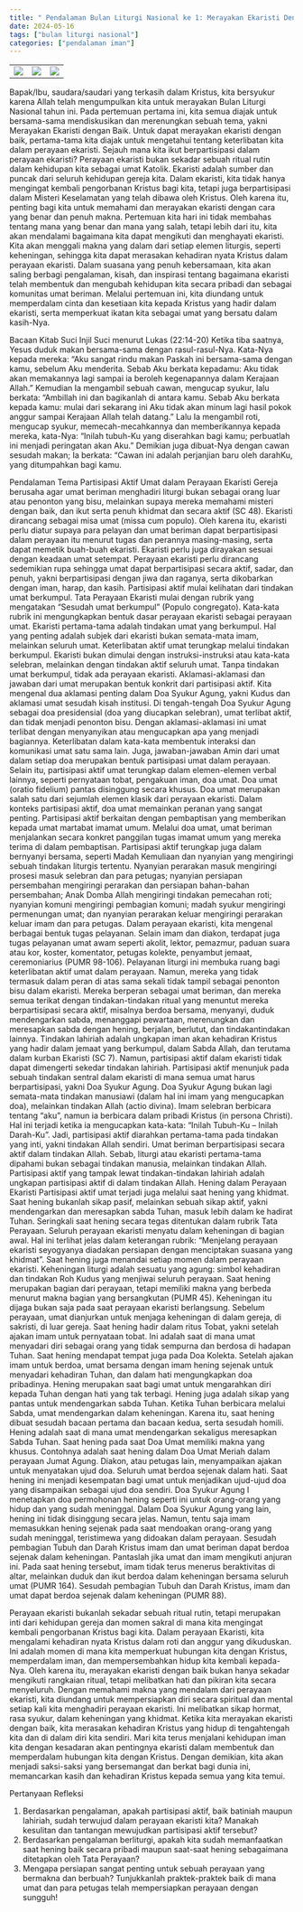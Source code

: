 ```yaml
---
title: " Pendalaman Bulan Liturgi Nasional ke 1: Merayakan Ekaristi Dengan Baik"
date: 2024-05-16
tags: ["bulan liturgi nasional"]
categories: ["pendalaman iman"]
---
```

| | | |
|---|---|---|
| ![](/img/bln16mei242.avif) | ![](/img/bln16mei241.avif) | ![](/img/bln16mei24.avif) |

Bapak/Ibu, saudara/saudari yang terkasih dalam Kristus, kita bersyukur karena Allah telah mengumpulkan kita untuk merayakan Bulan Liturgi Nasional tahun ini. Pada pertemuan pertama ini, kita semua diajak untuk bersama-sama mendiskusikan dan merenungkan sebuah tema, yakni Merayakan Ekaristi dengan Baik. Untuk dapat merayakan ekaristi dengan baik, pertama-tama kita diajak untuk mengetahui tentang keterlibatan kita dalam perayaan ekaristi. Sejauh mana kita ikut berpartisipasi dalam perayaan ekaristi?
Perayaan ekaristi bukan sekadar sebuah ritual rutin dalam kehidupan kita sebagai umat Katolik. Ekaristi adalah sumber dan puncak dari seluruh kehidupan gereja kita. Dalam ekaristi, kita tidak hanya mengingat kembali pengorbanan Kristus bagi kita, tetapi juga berpartisipasi dalam Misteri Keselamatan yang telah dibawa oleh Kristus. Oleh karena itu, penting bagi kita untuk memahami dan merayakan ekaristi dengan cara yang benar dan penuh makna.
Pertemuan kita hari ini tidak membahas tentang mana yang benar dan mana yang salah, tetapi lebih dari itu, kita akan mendalami bagaimana kita dapat mengikuti dan menghayati ekaristi. Kita akan menggali makna yang dalam dari setiap elemen liturgis, seperti keheningan, sehingga kita dapat merasakan kehadiran nyata Kristus dalam perayaan ekaristi. 
Dalam suasana yang penuh kebersamaan, kita akan saling berbagi pengalaman, kisah, dan inspirasi tentang bagaimana ekaristi telah membentuk dan mengubah kehidupan kita secara pribadi dan sebagai komunitas umat beriman. Melalui pertemuan ini, kita diundang untuk memperdalam cinta dan kesetiaan kita kepada Kristus yang hadir dalam ekaristi, serta memperkuat ikatan kita sebagai umat yang bersatu dalam kasih-Nya. 

Bacaan Kitab Suci
Injil Suci menurut Lukas (22:14-20)
Ketika tiba saatnya, Yesus duduk makan bersama-sama dengan rasul-rasul-Nya. Kata-Nya kepada mereka: “Aku sangat rindu makan Paskah ini bersama-sama dengan kamu, sebelum Aku menderita. Sebab Aku berkata kepadamu: Aku tidak akan memakannya lagi sampai ia beroleh kegenapannya dalam Kerajaan Allah.”
Kemudian Ia mengambil sebuah cawan, mengucap syukur, lalu berkata: “Ambillah ini dan bagikanlah di antara kamu.  Sebab Aku berkata kepada kamu: mulai dari sekarang ini Aku tidak akan minum lagi hasil pokok anggur sampai Kerajaan Allah telah datang.”
Lalu Ia mengambil roti, mengucap syukur, memecah-mecahkannya dan memberikannya kepada mereka, kata-Nya: “Inilah tubuh-Ku yang diserahkan bagi kamu; perbuatlah ini menjadi peringatan akan Aku.”
Demikian juga dibuat-Nya dengan cawan sesudah makan; Ia berkata: “Cawan ini adalah perjanjian baru oleh darahKu, yang ditumpahkan bagi kamu.

Pendalaman Tema
Partisipasi Aktif Umat dalam Perayaan Ekaristi
Gereja berusaha agar umat beriman menghadiri liturgi bukan sebagai orang luar atau penonton yang bisu, melainkan supaya mereka memahami misteri dengan baik, dan ikut serta penuh khidmat dan secara aktif (SC 48). Ekaristi dirancang sebagai misa umat (missa cum populo). Oleh karena itu, ekaristi perlu diatur supaya para pelayan dan umat beriman dapat berpartisipasi dalam perayaan itu menurut tugas dan perannya masing-masing, serta dapat memetik buah-buah ekaristi. Ekaristi perlu juga dirayakan sesuai dengan keadaan umat setempat. Perayaan ekaristi perlu dirancang sedemikian rupa sehingga umat dapat berpartisipasi secara aktif, sadar, dan penuh, yakni berpartisipasi dengan jiwa dan raganya, serta dikobarkan dengan iman, harap, dan kasih.
Partisipasi aktif mulai kelihatan dari tindakan umat berkumpul. Tata Perayaan Ekaristi mulai dengan rubrik yang mengatakan “Sesudah umat berkumpul” (Populo congregato). Kata-kata rubrik ini mengungkapkan bentuk dasar perayaan ekaristi sebagai perayaan umat. Ekaristi pertama-tama adalah tindakan umat yang berkumpul. Hal yang penting adalah subjek dari ekaristi bukan semata-mata imam, melainkan seluruh umat. Keterlibatan aktif umat terungkap melalui tindakan berkumpul. Ekaristi bukan dimulai dengan instruksi-instruksi atau kata-kata selebran, melainkan dengan tindakan aktif seluruh umat. Tanpa tindakan umat berkumpul, tidak ada perayaan ekaristi. 
Aklamasi-aklamasi dan jawaban dari umat merupakan bentuk konkrit dari partisipasi aktif. Kita mengenal dua aklamasi penting dalam Doa Syukur Agung, yakni Kudus dan aklamasi umat sesudah kisah institusi. Di tengah-tengah Doa Syukur Agung sebagai doa presidensial (doa yang diucapkan selebran), umat terlibat aktif, dan tidak menjadi penonton bisu. Dengan aklamasi-aklamasi ini umat terlibat dengan menyanyikan atau mengucapkan apa yang menjadi bagiannya. Keterlibatan dalam kata-kata membentuk interaksi dan komunikasi umat satu sama lain. Juga, jawaban-jawaban Amin dari umat dalam setiap doa merupakan bentuk partisipasi umat dalam perayaan. 
Selain itu, partisipasi aktif umat terungkap dalam elemen-elemen verbal lainnya, seperti pernyataan tobat, pengakuan iman, doa umat. Doa umat (oratio fidelium) pantas disinggung secara khusus. Doa umat merupakan salah satu dari sejumlah elemen klasik dari perayaan ekaristi. Dalam konteks partisipasi aktif, doa umat memainkan peranan yang sangat penting. Partisipasi aktif berkaitan dengan pembaptisan yang memberikan kepada umat martabat imamat umum. Melalui doa umat, umat beriman menjalankan secara konkret panggilan tugas imamat umum yang mereka terima di dalam pembaptisan. 
Partisipasi aktif terungkap juga dalam bernyanyi bersama, seperti Madah Kemuliaan dan nyanyian yang mengiringi sebuah tindakan liturgis tertentu. Nyanyian perarakan masuk mengiringi prosesi masuk selebran dan para petugas; nyanyian persiapan persembahan mengiringi perarakan dan persiapan bahan-bahan persembahan; Anak Domba Allah mengiringi tindakan pemecahan roti; nyanyian komuni mengiringi pembagian komuni; madah syukur mengiringi permenungan umat; dan nyanyian perarakan keluar mengiringi perarakan keluar imam dan para petugas.
Dalam perayaan ekaristi, kita mengenal berbagai bentuk tugas pelayanan. Selain imam dan diakon, terdapat juga tugas pelayanan umat awam seperti akolit, lektor, pemazmur, paduan suara atau kor, koster, komentator, petugas kolekte, penyambut jemaat, ceremoniarius (PUMR 98-106). Pelayanan liturgi ini membuka ruang bagi keterlibatan aktif umat dalam perayaan. Namun, mereka yang tidak termasuk dalam peran di atas sama sekali tidak tampil sebagai penonton bisu dalam ekaristi. Mereka berperan sebagai umat beriman, dan mereka semua terikat dengan tindakan-tindakan ritual yang menuntut mereka berpartisipasi secara aktif, misalnya berdoa bersama, menyanyi, duduk mendengarkan sabda, menanggapi pewartaan, merenungkan dan meresapkan sabda dengan hening, berjalan, berlutut, dan tindakantindakan lainnya. Tindakan lahiriah adalah ungkapan iman akan kehadiran Kristus yang hadir dalam jemaat yang berkumpul, dalam Sabda Allah, dan terutama dalam kurban Ekaristi (SC 7). 
Namun, partisipasi aktif dalam ekaristi tidak dapat dimengerti sekedar tindakan lahiriah. Partisipasi aktif menunjuk pada sebuah tindakan sentral dalam ekaristi di mana semua umat harus berpartisipasi, yakni Doa Syukur Agung. Doa Syukur Agung bukan lagi semata-mata tindakan manusiawi (dalam hal ini imam yang mengucapkan doa), melainkan tindakan Allah (actio divina). Imam selebran berbicara tentang “aku”, namun ia berbicara dalam pribadi Kristus (in persona Christi). Hal ini terjadi ketika ia mengucapkan kata-kata: “Inilah Tubuh-Ku – Inilah Darah-Ku”. Jadi, partisipasi aktif diarahkan pertama-tama pada tindakan yang inti, yakni tindakan Allah sendiri. Umat beriman berpartisipasi secara aktif dalam tindakan Allah. Sebab, liturgi atau ekaristi pertama-tama dipahami bukan sebagai tindakan manusia, melainkan tindakan Allah. Partisipasi aktif yang tampak lewat tindakan-tindakan lahiriah adalah ungkapan partisipasi aktif di dalam tindakan Allah. 
Hening dalam Perayaan Ekaristi
Partisipasi aktif umat terjadi juga melalui saat hening yang khidmat. Saat hening bukanlah sikap pasif, melainkan sebuah sikap aktif, yakni mendengarkan dan meresapkan sabda Tuhan, masuk lebih dalam ke hadirat Tuhan. Seringkali saat hening secara tegas ditentukan dalam rubrik Tata Perayaan. Seluruh perayaan ekaristi menyatu dalam keheningan di bagian awal. Hal ini terlihat jelas dalam keterangan rubrik: “Menjelang perayaan ekaristi seyogyanya diadakan persiapan dengan menciptakan suasana yang khidmat”. Saat hening juga menandai setiap momen dalam perayaan ekaristi. Keheningan liturgi adalah sesuatu yang agung: simbol kehadiran dan tindakan Roh Kudus yang menjiwai seluruh perayaan.
Saat hening merupakan bagian dari perayaan, tetapi memiliki makna yang berbeda menurut makna bagian yang bersangkutan (PUMR 45). Keheningan itu dijaga bukan saja pada saat perayaan ekaristi berlangsung. Sebelum perayaan, umat dianjurkan untuk menjaga keheningan di dalam gereja, di sakristi, di luar gereja.  Saat hening hadir dalam ritus Tobat, yakni setelah ajakan imam untuk pernyataan tobat. Ini adalah saat di mana umat menyadari diri sebagai orang yang tidak sempurna dan berdosa di hadapan Tuhan. Saat  hening mendapat tempat juga pada Doa Kolekta. Setelah ajakan imam untuk berdoa, umat bersama dengan imam hening sejenak untuk menyadari kehadiran Tuhan, dan dalam hati mengungkapkan doa pribadinya. Hening merupakan saat bagi umat untuk mengarahkan diri kepada Tuhan dengan hati yang tak terbagi. Hening juga adalah sikap yang pantas untuk mendengarkan sabda Tuhan. Ketika Tuhan berbicara melalui Sabda, umat mendengarkan dalam keheningan. Karena itu, saat hening dibuat sesudah bacaan pertama dan bacaan kedua, serta sesudah homili. Hening adalah saat di mana umat mendengarkan sekaligus meresapkan Sabda Tuhan.
Saat hening pada saat Doa Umat memiliki makna yang khusus. Contohnya adalah saat hening dalam Doa Umat Meriah dalam perayaan Jumat Agung. Diakon, atau petugas lain, menyampaikan ajakan untuk menyatakan ujud doa. Seluruh umat berdoa sejenak dalam hati. Saat hening ini menjadi kesempatan bagi umat untuk menjadikan ujud-ujud doa yang disampaikan sebagai ujud doa sendiri. Doa Syukur Agung I menetapkan doa permohonan hening seperti ini untuk orang-orang yang hidup dan yang sudah meninggal. Dalam Doa Syukur Agung yang lain, hening ini tidak disinggung secara jelas. Namun, tentu saja imam memasukkan hening sejenak pada saat mendoakan orang-orang yang sudah meninggal, teristimewa yang didoakan dalam perayaan.
Sesudah pembagian Tubuh dan Darah Kristus imam dan umat beriman dapat berdoa sejenak dalam keheningan. Pantaslah jika umat dan imam mengikuti anjuran ini. Pada saat hening tersebut, imam tidak terus menerus beraktivitas di altar, melainkan duduk dan ikut berdoa dalam keheningan bersama seluruh umat (PUMR 164). Sesudah pembagian Tubuh dan Darah Kristus, imam dan umat dapat berdoa sejenak dalam keheningan (PUMR 88). 

Perayaan ekaristi bukanlah sekadar sebuah ritual rutin, tetapi merupakan inti dari kehidupan gereja dan momen sakral di mana kita mengingat kembali pengorbanan Kristus bagi kita. 
Dalam perayaan Ekaristi, kita mengalami kehadiran nyata Kristus dalam roti dan anggur yang dikuduskan. Ini adalah momen di mana kita memperkuat hubungan kita dengan Kristus, memperdalam iman, dan mempersembahkan hidup kita kembali kepada-Nya. Oleh karena itu, merayakan ekaristi dengan baik bukan hanya sekadar mengikuti rangkaian ritual, tetapi melibatkan hati dan pikiran kita secara menyeluruh.
Dengan memahami makna yang mendalam dari perayaan ekaristi, kita diundang untuk mempersiapkan diri secara spiritual dan mental setiap kali kita menghadiri perayaan ekaristi. Ini melibatkan sikap hormat, rasa syukur, dalam keheningan yang khidmat. Ketika kita merayakan ekaristi dengan baik, kita merasakan kehadiran Kristus yang hidup di tengahtengah kita dan di dalam diri kita sendiri.
Mari kita terus menjalani kehidupan iman kita dengan kesadaran akan pentingnya ekaristi dalam membentuk dan memperdalam hubungan kita dengan Kristus. Dengan demikian, kita akan menjadi saksi-saksi yang bersemangat dan berkat bagi dunia ini, memancarkan kasih dan kehadiran Kristus kepada semua yang kita temui.

Pertanyaan Refleksi
1. 	Berdasarkan pengalaman, apakah partisipasi aktif, baik batiniah maupun lahiriah, sudah terwujud dalam perayaan ekaristi kita? Manakah kesulitan dan tantangan mewujudkan partisipasi aktif tersebut?
2. 	Berdasarkan pengalaman berliturgi, apakah kita sudah memanfaatkan saat hening baik secara pribadi maupun saat-saat hening sebagaimana ditetapkan oleh Tata Perayaan?
3. 	Mengapa persiapan sangat penting untuk sebuah perayaan yang bermakna dan berbuah? Tunjukkanlah praktek-praktek baik di mana umat dan para petugas telah mempersiapkan perayaan dengan sungguh!

